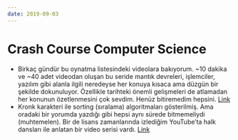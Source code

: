 ```yaml
---
date: 2019-09-03
---
```

# Crash Course Computer Science

* Birkaç gündür bu oynatma listesindeki videolara bakıyorum. ~10 dakika ve ~40 adet videodan oluşan bu seride mantık devreleri, işlemciler, yazılım gibi alanla ilgili neredeyse her konuya kısaca ama düzgün bir şekilde dokunuluyor. Özellikle tarihteki önemli gelişmeleri de atlamadan her konunun özetlenmesini çok sevdim. Henüz bitiremedim hepsini. [Link](https://www.youtube.com/playlist?list=PL8dPuuaLjXtNlUrzyH5r6jN9ulIgZBpdo)
* Kronk karakteri ile sorting (sıralama) algoritmaları gösterilmiş. Ama oradaki bir yorumda yazdığı gibi hepsi aynı sürede bitmemeliydi (muhtemelen). Bir de lisans zamanlarında izlediğim YouTube’ta halk dansları ile anlatan bir video serisi vardı. [Link](https://m.9gag.com/gag/aqg2nM7)
